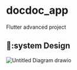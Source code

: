 # docdoc_app

Flutter advanced project 
## 🎯:system Design

![Untitled Diagram drawio](https://github.com/user-attachments/assets/e4a79b47-2ef8-46cd-89af-5e3b3227dd55)

